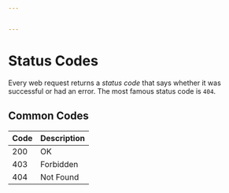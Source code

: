 ```yaml
---


---
```


<h1 id="status-codes">Status Codes</h1>
<p>Every web request returns a <em>status code</em> that says whether it was successful or had an error. The most famous status code is <code>404</code>.</p>
<h2 id="common-codes">Common Codes</h2>

<table>
<thead>
<tr>
<th>Code</th>
<th>Description</th>
</tr>
</thead>
<tbody>
<tr>
<td>200</td>
<td>OK</td>
</tr>
<tr>
<td>403</td>
<td>Forbidden</td>
</tr>
<tr>
<td>404</td>
<td>Not Found</td>
</tr>
</tbody>
</table>
